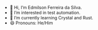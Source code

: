 - 👋 Hi, I’m Edmilson Ferreira da Silva.
- 👀 I’m interested in test automation.
- 🌱 I’m currently learning Crystal and Rust.
- 😄 Pronouns: He/Him

<!---
edmilsonefs/edmilsonefs is a ✨ special ✨ repository because its `README.md` (this file) appears on your GitHub profile.
You can click the Preview link to take a look at your changes.
--->
